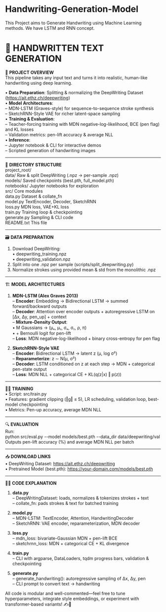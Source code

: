 # Handwriting-Generation-Model
This Project aims to Generate Handwriting using Machine Learning methods. We have LSTM and RNN concept.

📝 **HANDWRITTEN TEXT GENERATION**  
==================================  

🚀 **PROJECT OVERVIEW**  
This pipeline takes any input text and turns it into realistic, human-like handwriting using deep learning.  

• **Data Preparation**: Splitting & normalizing the DeepWriting Dataset (https://ait.ethz.ch/deepwriting)  
• **Model Architectures**:  
  – MDN-LSTM (Graves-style) for sequence-to-sequence stroke synthesis  
  – SketchRNN-Style VAE for richer latent-space sampling  
• **Training & Evaluation**:  
  – Teacher-forcing training with MDN negative-log-likelihood, BCE (pen flag) and KL losses  
  – Validation metrics: pen-lift accuracy & average NLL  
• **Inference**:  
  – Jupyter notebook & CLI for interactive demos  
  – Scripted generation of handwriting images  

---  

📂 **DIRECTORY STRUCTURE**  
project_root/  
  data/                  Raw & split DeepWriting (.npz → per-sample .npz)  
  models/                Saved checkpoints (best.pth, full_model.pth)  
  notebooks/             Jupyter notebooks for exploration  
  src/                   Core modules  
    data.py              Dataset & collate_fn  
    model.py             TextEncoder, Decoder, SketchRNN  
    loss.py              MDN loss, VAE+KL loss  
    train.py             Training loop & checkpointing  
    generate.py          Sampling & CLI code  
  README.txt             This file  

---  

🗃️ **DATA PREPARATION**  
1. Download DeepWriting:  
   • deepwriting_training.npz  
   • deepwriting_validation.npz  
2. Split into one .npz per sample (scripts/split_deepwriting.py)  
3. Normalize strokes using provided mean & std from the monolithic .npz  

---  

🏗️ **MODEL ARCHITECTURES**  

1. **MDN-LSTM (Alex Graves 2013)**  
   – **Encoder**: Embedding → Bidirectional LSTM → summed forward/backward outputs  
   – **Decoder**: Attention over encoder outputs + autoregressive LSTM on [Δx, Δy, pen_up] + context  
   – **Mixture-Density Output**:  
     • M Gaussians → (μₓ, μᵧ, σₓ, σᵧ, ρ, π)  
     • + Bernoulli logit for pen-lift  
   – **Loss**: MDN negative-log-likelihood + binary cross-entropy for pen flag  

2. **SketchRNN-Style VAE**  
   – **Encoder**: Bidirectional LSTM → latent z (μ, log σ²)  
   – **Reparameterize**: z ∼ N(μ, σ²)  
   – **Decoder**: LSTM conditioned on z at each step → MDN + categorical pen-state output  
   – **Loss**: MDN NLL + categorical CE + KL(q(z|x) ‖ p(z))  

---  

🏋️‍♀️ **TRAINING**  
• Script: src/train.py  
• Features: gradient clipping (‖g‖ ≤ 5), LR scheduling, validation loop, best-model checkpointing  
• Metrics: Pen-up accuracy, average MDN NLL  

---  

🔍 **EVALUATION**  
Run:  
  python src/eval.py --model models/best.pth --data_dir data/deepwriting/val  
Outputs pen-lift accuracy (%) and average MDN NLL per batch  

---  

📥 **DOWNLOAD LINKS**  
• DeepWriting Dataset: https://ait.ethz.ch/deepwriting  
• Pretrained Model (best.pth): https://your-domain.com/models/best.pth  

---  

🧑‍💻 **CODE EXPLANATION**  
1. **data.py**  
   – DeepWritingDataset: loads, normalizes & tokenizes strokes + text  
   – collate_fn: pads strokes & text for batched training  

2. **model.py**  
   – MDN-LSTM: TextEncoder, Attention, HandwritingDecoder  
   – SketchRNN: VAE encoder, reparameterization, MDN decoder  

3. **loss.py**  
   – mdn_loss: bivariate-Gaussian MDN + pen-lift BCE  
   – sketchrnn_loss: MDN + categorical CE + KL divergence  

4. **train.py**  
   – CLI with argparse, DataLoaders, tqdm progress bars, validation & checkpointing  

5. **generate.py**  
   – generate_handwriting(): autoregressive sampling of Δx, Δy, pen  
   – CLI prompt to convert text → handwriting  

All code is modular and well-commented—feel free to tune hyperparameters, integrate style embeddings, or experiment with transformer-based variants! ✍️🎉

